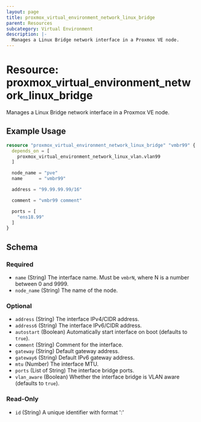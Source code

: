 ```yaml
---
layout: page
title: proxmox_virtual_environment_network_linux_bridge
parent: Resources
subcategory: Virtual Environment
description: |-
  Manages a Linux Bridge network interface in a Proxmox VE node.
---
```


# Resource: proxmox_virtual_environment_network_linux_bridge

Manages a Linux Bridge network interface in a Proxmox VE node.

## Example Usage

```terraform
resource "proxmox_virtual_environment_network_linux_bridge" "vmbr99" {
  depends_on = [
    proxmox_virtual_environment_network_linux_vlan.vlan99
  ]

  node_name = "pve"
  name      = "vmbr99"

  address = "99.99.99.99/16"

  comment = "vmbr99 comment"

  ports = [
    "ens18.99"
  ]
}
```

<!-- schema generated by tfplugindocs -->
## Schema

### Required

- `name` (String) The interface name. Must be `vmbrN`, where N is a number between 0 and 9999.
- `node_name` (String) The name of the node.

### Optional

- `address` (String) The interface IPv4/CIDR address.
- `address6` (String) The interface IPv6/CIDR address.
- `autostart` (Boolean) Automatically start interface on boot (defaults to `true`).
- `comment` (String) Comment for the interface.
- `gateway` (String) Default gateway address.
- `gateway6` (String) Default IPv6 gateway address.
- `mtu` (Number) The interface MTU.
- `ports` (List of String) The interface bridge ports.
- `vlan_aware` (Boolean) Whether the interface bridge is VLAN aware (defaults to `true`).

### Read-Only

- `id` (String) A unique identifier with format '<node name>:<iface>'
